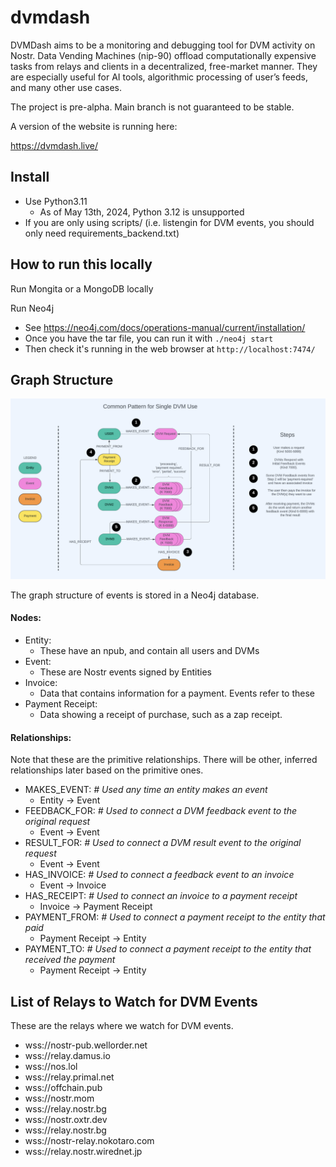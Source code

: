 # dvmdash

DVMDash aims to be a monitoring and debugging tool for DVM activity on Nostr. Data Vending Machines (nip-90) offload computationally expensive tasks from relays and clients in a decentralized, free-market manner. They are especially useful for AI tools, algorithmic processing of user’s feeds, and many other use cases.

The project is pre-alpha. Main branch is not guaranteed to be stable.

A version of the website is running here:

https://dvmdash.live/

## Install

- Use Python3.11
  - As of May 13th, 2024, Python 3.12 is unsupported
- If you are only using scripts/ (i.e. listengin for DVM events, you should only need requirements_backend.txt)

## How to run this locally

Run Mongita or a MongoDB locally

Run Neo4j

- See https://neo4j.com/docs/operations-manual/current/installation/
- Once you have the tar file, you can run it with `./neo4j start`
- Then check it's running in the web browser at `http://localhost:7474/`

## Graph Structure

![DVM_Process_Flow.png](docs%2FDVM_Process_Flow.png)

The graph structure of events is stored in a Neo4j database.

#### Nodes:

- Entity:
  - These have an npub, and contain all users and DVMs
- Event:
  - These are Nostr events signed by Entities
- Invoice:
  - Data that contains information for a payment. Events refer to these
- Payment Receipt:
  - Data showing a receipt of purchase, such as a zap receipt.

#### Relationships:

Note that these are the primitive relationships. There will be other, inferred relationships later based on the primitive ones.

- MAKES_EVENT:  _# Used any time an entity makes an event_
  - Entity -> Event
- FEEDBACK_FOR:  _# Used to connect a DVM feedback event to the original request_
  - Event -> Event
- RESULT_FOR:  _# Used to connect a DVM result event to the original request_
  - Event -> Event
- HAS_INVOICE:  _# Used to connect a feedback event to an invoice_
  - Event -> Invoice
- HAS_RECEIPT:  _# Used to connect an invoice to a payment receipt_
  - Invoice -> Payment Receipt
- PAYMENT_FROM:  _# Used to connect a payment receipt to the entity that paid_
  - Payment Receipt -> Entity
- PAYMENT_TO:  _# Used to connect a payment receipt to the entity that received the payment_
  - Payment Receipt -> Entity


## List of Relays to Watch for DVM Events

These are the relays where we watch for DVM events.

- wss://nostr-pub.wellorder.net
- wss://relay.damus.io
- wss://nos.lol
- wss://relay.primal.net
- wss://offchain.pub
- wss://nostr.mom
- wss://relay.nostr.bg
- wss://nostr.oxtr.dev
- wss://relay.nostr.bg
- wss://nostr-relay.nokotaro.com
- wss://relay.nostr.wirednet.jp